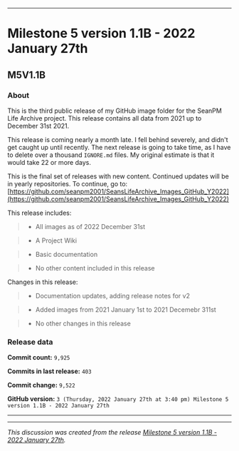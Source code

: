 
***

# Milestone 5 version 1.1B - 2022 January 27th

## M5V1.1B

### About

This is the third public release of my GitHub image folder for the SeanPM Life Archive project. This release contains all data from 2021 up to December 31st 2021.

This release is coming nearly a month late. I fell behind severely, and didn't get caught up until recently. The next release is going to take time, as I have to delete over a thousand `IGNORE.md` files. My original estimate is that it would take 22 or more days.

This is the final set of releases with new content. Continued updates will be in yearly repositories. To continue, go to: [https://github.com/seanpm2001/SeansLifeArchive_Images_GitHub_Y2022](https://github.com/seanpm2001/SeansLifeArchive_Images_GitHub_Y2022)

<!-- This is a follow-up to the 2022 annual release. !-->

This release includes:

> * All images as of 2022 December 31st

> * A Project Wiki

> * Basic documentation

> * No other content included in this release

Changes in this release:

<!-- > * Deleted 108 `IGNORE.md` files !-->

> * Documentation updates, adding release notes for v2

> * Added images from 2021 January 1st to 2021 Decemebr 311st

> * No other changes in this release

### Release data

**Commit count:** `9,925`

**Commits in last release:** `403`

**Commit change:** `9,522`

**GitHub version:** `3 (Thursday, 2022 January 27th at 3:40 pm) Milestone 5 version 1.1B - 2022 January 27th`

***


<hr /><em>This discussion was created from the release <a href='https://github.com/seanpm2001/SeansLifeArchive_Images_GitHub/releases/tag/M5V1.1A'>Milestone 5 version 1.1B - 2022 January 27th</a>.</em>
